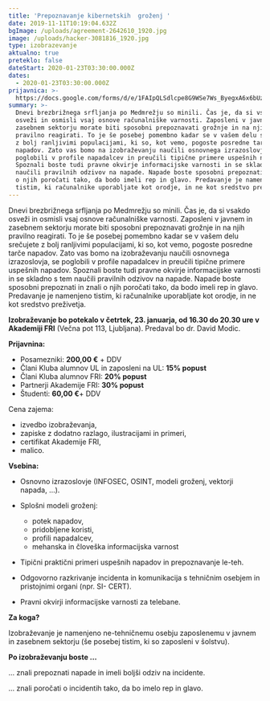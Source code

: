 ```yaml
---
title: 'Prepoznavanje kibernetskih  groženj '
date: 2019-11-11T10:19:04.632Z
bgImage: /uploads/agreement-2642610_1920.jpg
image: /uploads/hacker-3081816_1920.jpg
type: izobrazevanje
aktualno: true
preteklo: false
dateStart: 2020-01-23T03:30:00.000Z
dates:
  - 2020-01-23T03:30:00.000Z
prijavnica: >-
  https://docs.google.com/forms/d/e/1FAIpQLSdlcpe8G9WSe7Ws_ByegxA6x6bUzjB0VZoLB7QNKSMKafrhBQ/viewform?usp=sf_link
summary: >-
  Dnevi brezbrižnega srfljanja po Medmrežju so minili. Čas je, da si vsakdo
  osveži in osmisli vsaj osnove računalniške varnosti. Zaposleni v javnem in
  zasebnem sektorju morate biti sposobni prepoznavati grožnje in na njih
  pravilno reagirati. To je še posebej pomembno kadar se v vašem delu srečujete
  z bolj ranljivimi populacijami, ki so, kot vemo, pogoste posredne tarče
  napadov. Zato vas bomo na izobraževanju naučili osnovnega izrazoslovja, se
  poglobili v profile napadalcev in preučili tipične primere uspešnih napadov.
  Spoznali boste tudi pravne okvirje informacijske varnosti in se skladno s tem
  naučili pravilnih odzivov na napade. Napade boste sposobni prepoznati in znali
  o njih poročati tako, da bodo imeli rep in glavo. Predavanje je namenjeno
  tistim, ki računalnike uporabljate kot orodje, in ne kot sredstvo preživetja.
---
```

Dnevi brezbrižnega srfljanja po Medmrežju so minili. Čas je, da si vsakdo osveži in osmisli vsaj osnove računalniške varnosti. Zaposleni v javnem in zasebnem sektorju morate biti sposobni prepoznavati grožnje in na njih pravilno reagirati. To je še posebej pomembno kadar se v vašem delu srečujete z bolj ranljivimi populacijami, ki so, kot vemo, pogoste posredne tarče napadov. Zato vas bomo na izobraževanju naučili osnovnega izrazoslovja, se poglobili v profile napadalcev in preučili tipične primere uspešnih napadov. Spoznali boste tudi pravne okvirje informacijske varnosti in se skladno s tem naučili pravilnih odzivov na napade. Napade boste sposobni prepoznati in znali o njih poročati tako, da bodo imeli rep in glavo. Predavanje je namenjeno tistim, ki računalnike uporabljate kot orodje, in ne kot sredstvo preživetja.

**Izobraževanje bo potekalo v četrtek, 23. januarja, od 16.30 do 20.30 ure v Akademiji FRI** (Večna pot 113, Ljubljana). Predaval bo dr. David Modic.

**Prijavnina:**

* Posamezniki: **200,00 €** + DDV
* Člani Kluba alumnov UL in zaposleni na UL: **15% popust** 
* Člani Kluba alumnov FRI: **20% popust**
* Partnerji Akademije FRI: **30% popust**
* Študenti: **60,00 €**+ DDV

Cena zajema:

* izvedbo izobraževanja,
* zapiske z dodatno razlago, ilustracijami in primeri,
* certifikat Akademije FRI,
* malico.

**Vsebina:**

* Osnovno izrazoslovje (INFOSEC, OSINT, modeli groženj, vektorji napada, ...).
* Splošni modeli groženj:

  * potek napadov, 
  * pridobljene koristi, 
  * profili napadalcev, 
  * mehanska in človeška informacijska varnost
* Tipični praktični primeri uspešnih napadov in prepoznavanje le-teh.
* Odgovorno razkrivanje incidenta in komunikacija s tehničnim osebjem in pristojnimi organi (npr. SI- CERT).
* Pravni okvirji informacijske varnosti za telebane.

**Za koga?**

Izobraževanje je namenjeno ne-tehničnemu osebju zaposlenemu v javnem in zasebnem sektorju (še posebej tistim, ki so zaposleni v šolstvu).

**Po izobraževanju boste …**

… znali prepoznati napade in imeli boljši odziv na incidente.

… znali poročati o incidentih tako, da bo imelo rep in glavo.
